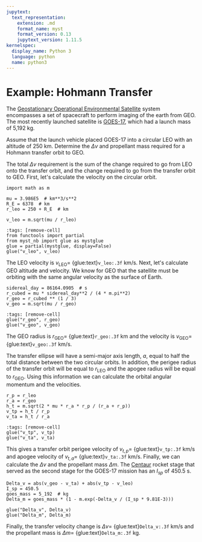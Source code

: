 ```yaml
---
jupytext:
  text_representation:
    extension: .md
    format_name: myst
    format_version: 0.13
    jupytext_version: 1.11.5
kernelspec:
  display_name: Python 3
  language: python
  name: python3
---
```


# Example: Hohmann Transfer

The [Geostationary Operational Environmental Satellite](https://en.wikipedia.org/wiki/Geostationary_Operational_Environmental_Satellite) system encompasses a set of spacecraft to perform imaging of the earth from GEO. The most recently launched satellite is [GOES-17](https://en.wikipedia.org/wiki/GOES-17), which had a launch mass of 5,192 kg.

Assume that the launch vehicle placed GOES-17 into a circular LEO with an altitude of 250 km. Determine the $\Delta v$ and propellant mass required for a Hohmann transfer orbit to GEO.

The total $\Delta v$ requirement is the sum of the change required to go from LEO onto the transfer orbit, and the change required to go from the transfer orbit to GEO. First, let's calculate the velocity on the circular orbit.

```{code-cell} ipython3
import math as m

mu = 3.986E5  # km**3/s**2
R_E = 6378  # km
r_leo = 250 + R_E  # km

v_leo = m.sqrt(mu / r_leo)
```

```{code-cell} ipython3
:tags: [remove-cell]
from functools import partial
from myst_nb import glue as mystglue
glue = partial(mystglue, display=False)
glue("v_leo", v_leo)
```

The LEO velocity is $v_{\text{LEO}} =$ {glue:text}`v_leo:.3f` km/s. Next, let's calculate GEO altitude and velocity. We know for GEO that the satellite must be orbiting with the same angular velocity as the surface of Earth.

```{code-cell} ipython3
sidereal_day = 86164.0905  # s
r_cubed = mu * sidereal_day**2 / (4 * m.pi**2)
r_geo = r_cubed ** (1 / 3)
v_geo = m.sqrt(mu / r_geo)
```

```{code-cell} ipython3
:tags: [remove-cell]
glue("r_geo", r_geo)
glue("v_geo", v_geo)
```

The GEO radius is $r_{\text{GEO}} =$ {glue:text}`r_geo:.3f` km and the velocity is $v_{\text{GEO}} =$ {glue:text}`v_geo:.3f` km/s.

The transfer ellipse will have a semi-major axis length, $a$, equal to half the total distance between the two circular orbits. In addition, the perigee radius of the transfer orbit will be equal to $r_{\text{LEO}}$ and the apogee radius will be equal to $r_{\text{GEO}}$. Using this information we can calculate the orbital angular momentum and the velocities.

```{code-cell} ipython3
r_p = r_leo
r_a = r_geo
h_t = m.sqrt(2 * mu * r_a * r_p / (r_a + r_p))
v_tp = h_t / r_p
v_ta = h_t / r_a
```

```{code-cell} ipython3
:tags: [remove-cell]
glue("v_tp", v_tp)
glue("v_ta", v_ta)
```

This gives a transfer orbit perigee velocity of $v_{t,p} =$ {glue:text}`v_tp:.3f` km/s and apogee velocity of $v_{t,a} =$ {glue:text}`v_ta:.3f` km/s. Finally, we can calculate the $\Delta v$ and the propellant mass $\Delta m$. The [Centaur](https://en.wikipedia.org/wiki/Centaur_(rocket_stage)) rocket stage that served as the second stage for the GOES-17 mission has an $I_{sp}$ of 450.5 s.

```{code-cell} ipython3
Delta_v = abs(v_geo - v_ta) + abs(v_tp - v_leo)
I_sp = 450.5
goes_mass = 5_192  # kg
Delta_m = goes_mass * (1 - m.exp(-Delta_v / (I_sp * 9.81E-3)))
```

```{code-cell} ipython3
glue("Delta_v", Delta_v)
glue("Delta_m", Delta_m)
```

Finally, the transfer velocity change is $\Delta v =$ {glue:text}`Delta_v:.3f` km/s and the propellant mass is $\Delta m =$ {glue:text}`Delta_m:.3f` kg.
